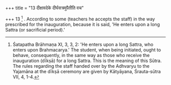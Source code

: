 +++
title = "13 दीक्षावदेके दीर्घसत्रमुपैतीति वच"

+++
13 [^4] . According to some (teachers he accepts the staff) in the way prescribed for the inauguration, because it is said, 'He enters upon a long Sattra (or sacrificial period).'


[^4]:  Śatapatha Brāhmaṇa XI, 3, 3, 2: 'He enters upon a long Sattra, who enters upon Brahmacarya.' The student, when being initiated, ought to behave, consequently, in the same way as those who receive the inauguration (dīkṣā) for a long Sattra. This is the meaning of this Sūtra. The rules regarding the staff handed over by the Adhvaryu to the Yajamāna at the dīkṣā ceremony are given by Kātyāyana, Śrauta-sūtra VII, 4, 1-4.

